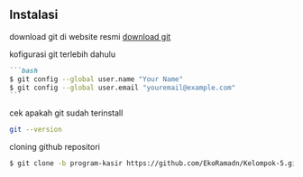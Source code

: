 ## Instalasi

download git di website resmi [download git](https://git-scm.com/)

kofigurasi git terlebih dahulu

````markdown
```bash
$ git config --global user.name "Your Name"
$ git config --global user.email "youremail@example.com"
```
````

cek apakah git sudah terinstall

```bash
git --version
```

cloning github repositori

```bash
$ git clone -b program-kasir https://github.com/EkoRamadn/Kelompok-5.git
```
